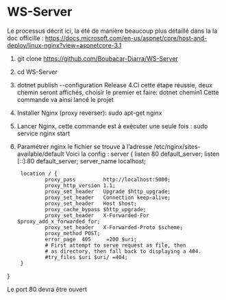 # WS-Server
Le processus décrit ici, la été de manière beaucoup plus détaillé dans la la doc officille : https://docs.microsoft.com/en-us/aspnet/core/host-and-deploy/linux-nginx?view=aspnetcore-3.1

1. git clone https://github.com/Boubacar-Diarra/WS-Server
2.  cd WS-Server
3. dotnet publish --configuration Release
4.Ci cette étape réussie, deux chemin seront affichés, choisir le premier et faire:
	dotnet chemin1
	Cette commande va ainsi lancé le projet
5. Installer Nginx (proxy reverser): sudo apt-get nginx
6. Lancer Nginx, cette commande est à exécuter une seule fois : sudo service nginx start
7. Paramétrer nginx
le fichier se trouve à l’adresse /etc/nginx/sites-available/default
Voici la config :
server {
        listen 80 default_server;
        listen [::]:80 default_server;
	  server_name localhost;

        location / {
                proxy_pass         http://localhost:5000;
                proxy_http_version 1.1;
                proxy_set_header   Upgrade $http_upgrade;
                proxy_set_header   Connection keep-alive;
                proxy_set_header   Host $host;
                proxy_cache_bypass $http_upgrade;
                proxy_set_header   X-Forwarded-For $proxy_add_x_forwarded_for;
                proxy_set_header   X-Forwarded-Proto $scheme;
                proxy_method POST;
                error_page  405     =200 $uri;
                # First attempt to serve request as file, then
                # as directory, then fall back to displaying a 404.
                #try_files $uri $uri/ =404;
        }
}

Le port 80 devra être ouvert
